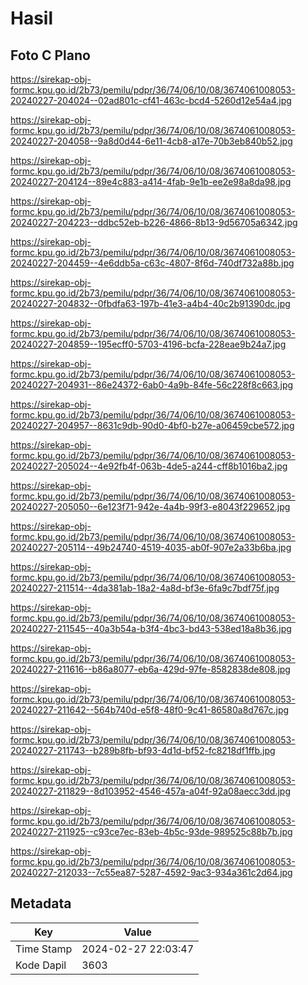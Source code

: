 # Hasil

## Foto C Plano

https://sirekap-obj-formc.kpu.go.id/2b73/pemilu/pdpr/36/74/06/10/08/3674061008053-20240227-204024--02ad801c-cf41-463c-bcd4-5260d12e54a4.jpg

https://sirekap-obj-formc.kpu.go.id/2b73/pemilu/pdpr/36/74/06/10/08/3674061008053-20240227-204058--9a8d0d44-6e11-4cb8-a17e-70b3eb840b52.jpg

https://sirekap-obj-formc.kpu.go.id/2b73/pemilu/pdpr/36/74/06/10/08/3674061008053-20240227-204124--89e4c883-a414-4fab-9e1b-ee2e98a8da98.jpg

https://sirekap-obj-formc.kpu.go.id/2b73/pemilu/pdpr/36/74/06/10/08/3674061008053-20240227-204223--ddbc52eb-b226-4866-8b13-9d56705a6342.jpg

https://sirekap-obj-formc.kpu.go.id/2b73/pemilu/pdpr/36/74/06/10/08/3674061008053-20240227-204459--4e6ddb5a-c63c-4807-8f6d-740df732a88b.jpg

https://sirekap-obj-formc.kpu.go.id/2b73/pemilu/pdpr/36/74/06/10/08/3674061008053-20240227-204832--0fbdfa63-197b-41e3-a4b4-40c2b91390dc.jpg

https://sirekap-obj-formc.kpu.go.id/2b73/pemilu/pdpr/36/74/06/10/08/3674061008053-20240227-204859--195ecff0-5703-4196-bcfa-228eae9b24a7.jpg

https://sirekap-obj-formc.kpu.go.id/2b73/pemilu/pdpr/36/74/06/10/08/3674061008053-20240227-204931--86e24372-6ab0-4a9b-84fe-56c228f8c663.jpg

https://sirekap-obj-formc.kpu.go.id/2b73/pemilu/pdpr/36/74/06/10/08/3674061008053-20240227-204957--8631c9db-90d0-4bf0-b27e-a06459cbe572.jpg

https://sirekap-obj-formc.kpu.go.id/2b73/pemilu/pdpr/36/74/06/10/08/3674061008053-20240227-205024--4e92fb4f-063b-4de5-a244-cff8b1016ba2.jpg

https://sirekap-obj-formc.kpu.go.id/2b73/pemilu/pdpr/36/74/06/10/08/3674061008053-20240227-205050--6e123f71-942e-4a4b-99f3-e8043f229652.jpg

https://sirekap-obj-formc.kpu.go.id/2b73/pemilu/pdpr/36/74/06/10/08/3674061008053-20240227-205114--49b24740-4519-4035-ab0f-907e2a33b6ba.jpg

https://sirekap-obj-formc.kpu.go.id/2b73/pemilu/pdpr/36/74/06/10/08/3674061008053-20240227-211514--4da381ab-18a2-4a8d-bf3e-6fa9c7bdf75f.jpg

https://sirekap-obj-formc.kpu.go.id/2b73/pemilu/pdpr/36/74/06/10/08/3674061008053-20240227-211545--40a3b54a-b3f4-4bc3-bd43-538ed18a8b36.jpg

https://sirekap-obj-formc.kpu.go.id/2b73/pemilu/pdpr/36/74/06/10/08/3674061008053-20240227-211616--b86a8077-eb6a-429d-97fe-8582838de808.jpg

https://sirekap-obj-formc.kpu.go.id/2b73/pemilu/pdpr/36/74/06/10/08/3674061008053-20240227-211642--564b740d-e5f8-48f0-9c41-86580a8d767c.jpg

https://sirekap-obj-formc.kpu.go.id/2b73/pemilu/pdpr/36/74/06/10/08/3674061008053-20240227-211743--b289b8fb-bf93-4d1d-bf52-fc8218df1ffb.jpg

https://sirekap-obj-formc.kpu.go.id/2b73/pemilu/pdpr/36/74/06/10/08/3674061008053-20240227-211829--8d103952-4546-457a-a04f-92a08aecc3dd.jpg

https://sirekap-obj-formc.kpu.go.id/2b73/pemilu/pdpr/36/74/06/10/08/3674061008053-20240227-211925--c93ce7ec-83eb-4b5c-93de-989525c88b7b.jpg

https://sirekap-obj-formc.kpu.go.id/2b73/pemilu/pdpr/36/74/06/10/08/3674061008053-20240227-212033--7c55ea87-5287-4592-9ac3-934a361c2d64.jpg


## Metadata

| Key        | Value               |
| ---------- | ------------------- |
| Time Stamp | 2024-02-27 22:03:47 |
| Kode Dapil | 3603                |



